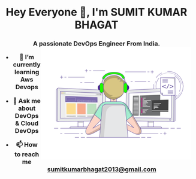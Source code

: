 <h1 align="center">Hey Everyone 👋, I'm SUMIT KUMAR BHAGAT</h1>

<h3 align="center">A passionate DevOps Engineer From India. 
<img align="right" alt="Coding" width="400" src="https://raw.githubusercontent.com/devSouvik/devSouvik/master/gif3.gif">





- 🌱 I’m currently learning **Aws Devops**



- 💬 Ask me about **DevOps & Cloud DevOps**

- 📫 How to reach me **sumitkumarbhagat2013@gmail.com**
